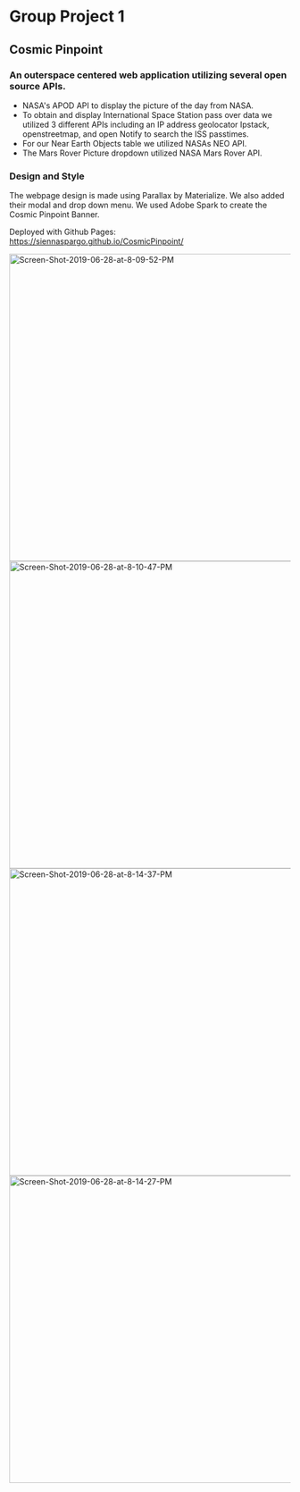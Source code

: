 # Group Project 1
## Cosmic Pinpoint
### An outerspace centered web application utilizing several open source APIs.
 - NASA's APOD API to display the picture of the day from NASA.
- To obtain and display International Space Station pass over data we utilized 3 different APIs including an IP address geolocator Ipstack, openstreetmap, and open Notify to search the ISS passtimes.
- For our Near Earth Objects table we utilized NASAs NEO API.
- The Mars Rover Picture dropdown utilized NASA Mars Rover API. 
### Design and Style
The webpage design is made using Parallax by Materialize. 
We also added their modal and drop down menu.
We used Adobe Spark to create the Cosmic Pinpoint Banner.


Deployed with Github Pages: https://siennaspargo.github.io/CosmicPinpoint/


<p align="left">
  <a href="https://siennaspargo.github.io/CosmicPinpoint/"> <img src="https://i.ibb.co/9gFyNTx/Screen-Shot-2019-06-28-at-8-09-52-PM.jpg" alt="Screen-Shot-2019-06-28-at-8-09-52-PM" width="550" title="homepage"></a>
   <a href="https://siennaspargo.github.io/CosmicPinpoint/"> <img src="https://i.ibb.co/7jchqGt/Screen-Shot-2019-06-28-at-8-10-47-PM.jpg" alt="Screen-Shot-2019-06-28-at-8-10-47-PM" width="550" title="NASA img of day"></a>
    <a href="https://siennaspargo.github.io/CosmicPinpoint/"> <img src="https://i.ibb.co/svfF7dy/Screen-Shot-2019-06-28-at-8-14-37-PM.jpg" alt="Screen-Shot-2019-06-28-at-8-14-37-PM" width="550" title="International Space Station Pass Times"></a>
    <a href="https://siennaspargo.github.io/CosmicPinpoint/"> <img src="https://i.ibb.co/3Fgrv9q/Screen-Shot-2019-06-28-at-8-14-27-PM.jpg" alt="Screen-Shot-2019-06-28-at-8-14-27-PM" width="550" title="Mars Rover API Images"></a>
</p>
